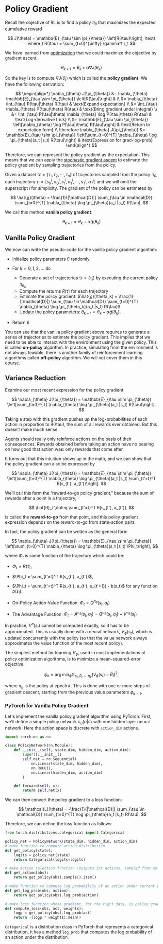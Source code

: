 # Policy Gradient

Recall the objective of RL is to find a policy $\pi_{\theta}$ that maximizes the expected cumulative reward

$$
J(\theta) = \mathbb{E}_{\tau \sim \pi_{\theta}} \left[R(\tau)\right], \text{ where } R(\tau) = \sum_{t=0}^{\infty} \gamma^t r_t
$$

We have learned from [optimization](../chapter_optimization/gradient_descent.md) that we could maximize the objective by gradient ascent.

$$
\theta_{k+1} = \theta_k + \alpha \nabla J(\theta_k)
$$

So the key is to compute $\nabla J(\theta_t)$ which is called the **policy gradient**. We have the following derivation:

$$
\begin{align*}
\nabla_{\theta} J(\pi_{\theta}) &= \nabla_{\theta} \mathbb{E}_{\tau \sim \pi_{\theta}} \left[R(\tau)\right] & \\
&= \nabla_{\theta} \int_{\tau} P(\tau|\theta) R(\tau) & \text{Expand expectation} \\
&= \int_{\tau} \nabla_{\theta} P(\tau|\theta) R(\tau) & \text{Bring gradient under integral} \\
&= \int_{\tau} P(\tau|\theta) \nabla_{\theta} \log P(\tau|\theta) R(\tau) & \text{Log-derivative trick} \\
&= \mathbb{E}_{\tau \sim \pi_{\theta}} \left[\nabla_{\theta} \log P(\tau|\theta) R(\tau)\right] & \text{Return to expectation form} \\
\therefore \nabla_{\theta} J(\pi_{\theta}) &= \mathbb{E}_{\tau \sim \pi_{\theta}} \left[\sum_{t=0}^{T} \nabla_{\theta} \log \pi_{\theta}(a_t |s_t) R(\tau)\right] & \text{Expression for grad-log-prob}
\end{align*}
$$

Therefore, we can represent the policy gradient as the expectation. This means that we can apply the [stochastic gradient ascent](../chapter_optimization/sgd.md) to estimate the policy gradient by sampling trajectories from the policy.

Given a dataset $\mathcal{D} = \{\tau_1, \tau_2, \cdots, \tau_n\}$ of trajectories sampled from the policy $\pi_{\theta}$, each trajectory $\tau_i = (s_0^i, a_0^i, s_1^i, a_1^i, \cdots, s_T^i, a_T^i)$ and we will omit the superscript $i$ for simplicity. The gradient of the policy can be estimated by

$$
\hat{g}(\theta) = \frac{1}{|\mathcal{D}|} \sum_{\tau \in \mathcal{D}} \sum_{t=0}^{T} \nabla_{\theta} \log \pi_{\theta}(a_t |s_t) R(\tau),
$$

We call this method **vanilla policy gradient**:

$$
\theta_{k+1} = \theta_k + \alpha \hat{g}(\theta_k)
$$

## Vanilla Policy Gradient 

We now can write the pseudo-code for the vanilla policy gradient algorithm:

- Initialize policy parameters $\theta$ randomly
- For $k = 0, 1, 2, \ldots$ do

    - Generate a set of trajectories $\mathcal{D} = \{\tau_i\}$ by executing the current policy $\pi_{\theta_k}$
    - Compute the returns $R(\tau)$ for each trajectory
    - Estimate the policy gradient: $\hat{g}(\theta_k) = \frac{1}{|\mathcal{D}|} \sum_{\tau \in \mathcal{D}} \sum_{t=0}^{T} \nabla_{\theta} \log \pi_{\theta_k}(a_t |s_t) R(\tau)$
    - Update the policy parameters: $\theta_{k+1} = \theta_k + \alpha \hat{g}(\theta_k)$.

- Return $\theta$

You can see that the vanilla policy gradient above requires to generate a series of trajectories to estimate the policy gradient. This implies that we need to be able to interact with the environment using the given policy. 
This is called **on-policy** algorithm. In practice, simulating from the environment is not always feasible, there is another family of reinforcement learning algorithms called **off-policy** algorithm. We will not cover them in this course.

## Variance Reduction

Examine our most recent expression for the policy gradient:

$$
\nabla_{\theta} J(\pi_{\theta}) = \mathbb{E}_{\tau \sim \pi_{\theta}} \left[\sum_{t=0}^{T} \nabla_{\theta} \log \pi_{\theta}(a_t |s_t) R(\tau)\right].
$$

Taking a step with this gradient pushes up the log-probabilities of each action in proportion to R(\tau), the sum of all rewards ever obtained. But this doesn’t make much sense.

Agents should really only reinforce actions on the basis of their consequences. Rewards obtained before taking an action have no bearing on how good that action was: only rewards that come after.

It turns out that this intuition shows up in the math, and we can show that the policy gradient can also be expressed by

$$
\nabla_{\theta} J(\pi_{\theta}) = \mathbb{E}_{\tau \sim \pi_{\theta}} \left[\sum_{t=0}^{T} \nabla_{\theta} \log \pi_{\theta}(a_t |s_t) \sum_{t'=t}^T R(s_{t'}, a_{t'})\right].
$$

We’ll call this form the “reward-to-go policy gradient,” because the sum of rewards after a point in a trajectory,

$$
\hat{R}_t \doteq \sum_{t'=t}^T R(s_{t'}, a_{t'}),
$$

is called the **reward-to-go** from that point, and this policy gradient expression depends on the reward-to-go from state-action pairs.


In fact, the policy gradient can be written as the general form

$$
\nabla_{\theta} J(\pi_{\theta}) = \mathbb{E}_{\tau \sim \pi_{\theta}} \left[\sum_{t=0}^{T} \nabla_{\theta} \log \pi_{\theta}(a_t |s_t) \Phi_t\right],
$$

where $\Phi_t$ is some function of the trajectory which could be:

- $\Phi_t = R(\tau)$,

- $\Phi_t = \sum_{t'=t}^T R(s_{t'}, a_{t'})$,

- $\Phi_t = \sum_{t'=t}^T R(s_{t'}, a_{t'}, s_{t'+1}) - b(s_t)$ for any function $b(s_t)$.

- On-Policy Action-Value Function: $\Phi_t = Q^{\pi_{\theta}}(s_t, a_t)$

- The Advantage Function: $\Phi_t = A^{\pi_{\theta}}(s_t, a_t) = Q^{\pi_{\theta}}(s_t, a_t) - V^{\pi_{\theta}}(s_t)$

In practice, $V^{\pi}(s_t)$ cannot be computed exactly, so it has to be approximated. This is usually done with a neural network, $V_{\phi}(s_t)$, which is updated concurrently with the policy (so that the value network always approximates the value function of the most recent policy).

The simplest method for learning $V_{\phi}$, used in most implementations of policy optimization algorithms, is to minimize a mean-squared-error objective:

$$
\phi_k = \arg \min_{\phi} \mathbb{E}_{s_t, \hat{R}_t \sim \pi_k} \left( V_{\phi}(s_t) - \hat{R}_t \right)^2,
$$

where $\pi_k$ is the policy at epoch $k$. This is done with one or more steps of gradient descent, starting from the previous value parameters $\phi_{k-1}$.










### PyTorch for Vanilla Policy Gradient

Let's implement the vanilla policy gradient algorithm using PyTorch. First, we'll define a simple policy network $\pi_{\theta}(a|s)$ with one hidden layer neural network. Here the action space is discrete with `action_dim` actions.

```python
import torch.nn as nn

class PolicyNetwork(nn.Module):
    def __init__(self, state_dim, hidden_dim, action_dim):
        super().__init__()
        self.net = nn.Sequential(
            nn.Linear(state_dim, hidden_dim),
            nn.ReLU(),
            nn.Linear(hidden_dim, action_dim)
        )

    def forward(self, x):
        return self.net(x)
```

We can then convert the policy gradient to a loss function:

$$
\mathcal{L}(\theta) = -\frac{1}{|\mathcal{D}|} \sum_{\tau \in \mathcal{D}} \sum_{t=0}^{T}  \log \pi_{\theta}(a_t |s_t) R(\tau),
$$

Therefore, we can define the loss function as follows:

```python
from torch.distributions.categorical import Categorical

policy_net = PolicyNetwork(state_dim, hidden_dim, action_dim)
# make function to compute action distribution
def get_policy(state):
    logits = policy_net(state)
    return Categorical(logits=logits) 

# make action selection function (outputs int actions, sampled from policy)
def get_action(obs):
    return get_policy(obs).sample().item()

# make function to compute log probability of an action under current policy
def get_log_prob(obs, action):
    return get_policy(obs).log_prob(action)

# make loss function whose gradient, for the right data, is policy gradient
def compute_loss(obs, act, weights):
    logp = get_policy(obs).log_prob(act)
    return -(logp * weights).mean()
```

`Categorical` is a distribution class in PyTorch that represents a categorical distribution. It has a method `log_prob` that computes the log probability of an action under the distribution.


































